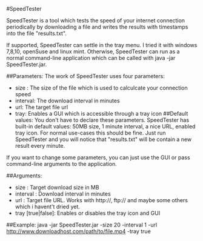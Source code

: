 #SpeedTester

SpeedTester is a tool which tests the speed of your internet connection periodically by downloading a file and writes the results with timestamps into the file "results.txt".

If supported, SpeedTester can settle in the tray menu. I tried it with windows 7,8,10, openSuse and linux mint.
Otherwise, SpeedTester can run as a normal command-line application which can be called with java -jar SpeedTester.jar.

##Parameters:
The work of SpeedTester uses four parameters:
- size : The size of the file which is used to calculcate your connection speed
- interval: The download interval in minutes
- url: The target file url
- tray: Enables a GUI which is accessible through a tray icon
##Default values:
You don't have to declare these parameters. SpeedTester has built-in default values: 50MB size, 1 minute interval, a nice URL, enabled tray icon. For normal use-cases this should be fine. Just run SpeedTester and you will notice that "results.txt" will be contain a new result every minute.

If you want to change some parameters, you can just use the GUI or pass command-line arguments to the application.

##Arguments:
- size <size>: Target download size in MB
- interval <interval>: Download interval in minutes
- url <URL>: Target file URL. Works with http://, ftp:// and maybe some others which i havent't dried yet.
- tray [true|false]: Enables or disables the tray icon and GUI

##Example:
java -jar SpeedTester.jar -size 20 -interval 1 -url http://www.downloadhost.com/path/to/file.mp4 -tray true

